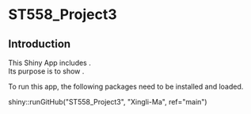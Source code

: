 # ST558_Project3    

## Introduction  
This Shiny App includes   .   
Its purpose is to show    .    

To run this app, the following packages need to be installed and loaded.    

shiny::runGitHub("ST558_Project3", "Xingli-Ma", ref="main")



